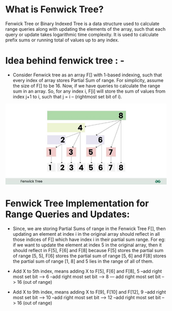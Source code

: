 # **What is Fenwick Tree?**

Fenwick Tree or Binary Indexed Tree is a data structure used to calculate range queries along with updating the elements of the array, such that each query or update takes logarithmic time complexity. It is used to calculate prefix sums or running total of values up to any index.

# Idea behind fenwick tree : -
- Consider Fenwick tree as an array F[] with 1-based indexing, such that every index of array stores Partial Sum of range. For simplicity, assume the size of F[] to be 16. Now, if we have queries to calculate the range sum in an array. So, for any index i, F[i] will store the sum of values from index j+1 to i, such that j = i – (rightmost set bit of i). 

![alt text](fenwick-tree.jpg)

# Fenwick Tree Implementation for Range Queries and Updates:

- Since, we are storing Partial Sums of range in the Fenwick Tree F[], then updating an element at index i in the original array should reflect in all those indices of F[] which have index i in their partial sum range. For eg: if we want to update the element at index 5 in the original array, then it should reflect in F[5], F[6] and F[8] because F[5] stores the partial sum of range [5, 5], F[6] stores the partial sum of range [5, 6] and F[8] stores the partial sum of range [1, 8] and 5 lies in the range of all of them.

- Add X to 5th index, means adding X to F[5], F[6] and F[8],
5 –add right most set bit –> 6 –add right most set bit –> 8 — add right most set bit –> 16 (out of range)

- Add X to 9th index, means adding X to F[9], F[10] and F[12],
9 –add right most set bit –> 10 –add right most set bit –> 12 –add right most set bit –> 16 (out of range)